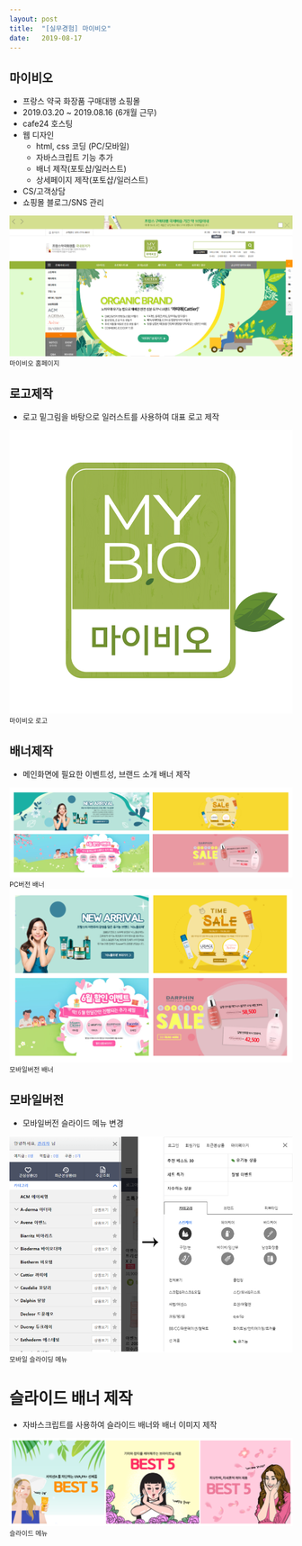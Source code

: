 ```yaml
---
layout: post
title:  "[실무경험] 마이비오"
date:   2019-08-17
---
```


## 마이비오
* 프랑스 약국 화장품 구매대행 쇼핑몰
* 2019.03.20 ~ 2019.08.16 (6개월 근무)
* cafe24 호스팅
* 웹 디자인
  * html, css 코딩 (PC/모바일)
  * 자바스크립트 기능 추가
  * 배너 제작(포토샵/일러스트)
  * 상세페이지 제작(포토샵/일러스트)
* CS/고객상담
* 쇼핑몰 블로그/SNS 관리

<img class="mybio" src="/assets/img/mybio/mybio.png">
<div class="explain">
	<small>마이비오 홈페이지</small>
</div>

## 로고제작
* 로고 밑그림을 바탕으로 일러스트를 사용하여 대표 로고 제작
<div class="explain">
	<img class="logo mybio" src="/assets/img/mybio/logo.png">
	<small>마이비오 로고</small>
</div>

## 배너제작
* 메인화면에 필요한 이벤트성, 브랜드 소개 배너 제작
<div class="explain">
	<img class="mybio" src="/assets/img/mybio/pcv.png">
	<small>PC버전 배너</small>
</div>
<div class="explain">
	<img class="mybio" src="/assets/img/mybio/mbv.png">
	<small>모바일버전 배너</small>
</div>

## 모바일버전
* 모바일버전 슬라이드 메뉴 변경
<div class="explain">
	<img class="mybio" src="/assets/img/mybio/mobile.png">
	<small>모바일 슬라이딩 메뉴</small>
</div>

# 슬라이드 배너 제작
* 자바스크립트를 사용하여 슬라이드 배너와 배너 이미지 제작
<div class="explain">
	<img class="mybio" src="/assets/img/mybio/banner.png">
	<small>슬라이드 메뉴</small>
</div>

